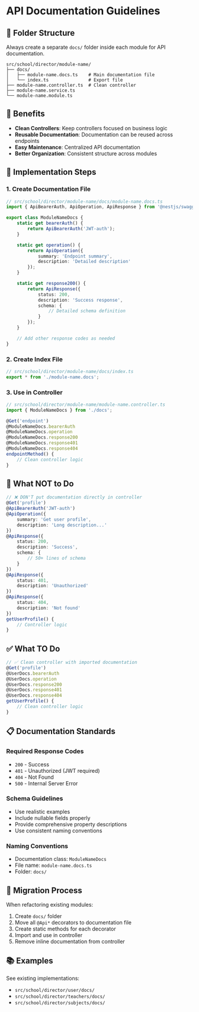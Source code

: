 # API Documentation Guidelines

## 📁 Folder Structure
Always create a separate `docs/` folder inside each module for API documentation.

```
src/school/director/module-name/
├── docs/
│   ├── module-name.docs.ts    # Main documentation file
│   └── index.ts               # Export file
├── module-name.controller.ts  # Clean controller
├── module-name.service.ts
└── module-name.module.ts
```

## 🎯 Benefits
- **Clean Controllers**: Keep controllers focused on business logic
- **Reusable Documentation**: Documentation can be reused across endpoints
- **Easy Maintenance**: Centralized API documentation
- **Better Organization**: Consistent structure across modules

## 📝 Implementation Steps

### 1. Create Documentation File
```typescript
// src/school/director/module-name/docs/module-name.docs.ts
import { ApiBearerAuth, ApiOperation, ApiResponse } from '@nestjs/swagger';

export class ModuleNameDocs {
    static get bearerAuth() {
        return ApiBearerAuth('JWT-auth');
    }

    static get operation() {
        return ApiOperation({
            summary: 'Endpoint summary',
            description: 'Detailed description'
        });
    }

    static get response200() {
        return ApiResponse({
            status: 200,
            description: 'Success response',
            schema: {
                // Detailed schema definition
            }
        });
    }

    // Add other response codes as needed
}
```

### 2. Create Index File
```typescript
// src/school/director/module-name/docs/index.ts
export * from './module-name.docs';
```

### 3. Use in Controller
```typescript
// src/school/director/module-name/module-name.controller.ts
import { ModuleNameDocs } from './docs';

@Get('endpoint')
@ModuleNameDocs.bearerAuth
@ModuleNameDocs.operation
@ModuleNameDocs.response200
@ModuleNameDocs.response401
@ModuleNameDocs.response404
endpointMethod() {
    // Clean controller logic
}
```

## 🚫 What NOT to Do
```typescript
// ❌ DON'T put documentation directly in controller
@Get('profile')
@ApiBearerAuth('JWT-auth')
@ApiOperation({
    summary: 'Get user profile',
    description: 'Long description...'
})
@ApiResponse({
    status: 200,
    description: 'Success',
    schema: {
        // 50+ lines of schema
    }
})
@ApiResponse({
    status: 401,
    description: 'Unauthorized'
})
@ApiResponse({
    status: 404,
    description: 'Not found'
})
getUserProfile() {
    // Controller logic
}
```

## ✅ What TO Do
```typescript
// ✅ Clean controller with imported documentation
@Get('profile')
@UserDocs.bearerAuth
@UserDocs.operation
@UserDocs.response200
@UserDocs.response401
@UserDocs.response404
getUserProfile() {
    // Clean controller logic
}
```

## 📋 Documentation Standards

### Required Response Codes
- `200` - Success
- `401` - Unauthorized (JWT required)
- `404` - Not Found
- `500` - Internal Server Error

### Schema Guidelines
- Use realistic examples
- Include nullable fields properly
- Provide comprehensive property descriptions
- Use consistent naming conventions

### Naming Conventions
- Documentation class: `ModuleNameDocs`
- File name: `module-name.docs.ts`
- Folder: `docs/`

## 🔄 Migration Process
When refactoring existing modules:

1. Create `docs/` folder
2. Move all `@Api*` decorators to documentation file
3. Create static methods for each decorator
4. Import and use in controller
5. Remove inline documentation from controller

## 📚 Examples
See existing implementations:
- `src/school/director/user/docs/`
- `src/school/director/teachers/docs/`
- `src/school/director/subjects/docs/`
